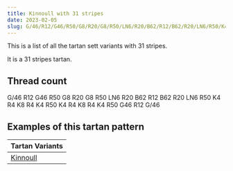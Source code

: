 ```yaml
---
title: Kinnoull with 31 stripes
date: 2023-02-05
slug: G/46/R12/G46/R50/G8/R20/G8/R50/LN6/R20/B62/R12/B62/R20/LN6/R50/K4/R4/K8/R4/K4/R50/K4/R4/K8/R4/K4/R50/G46/R12/G/46
---
```

This is a list of all the tartan sett variants with 31 stripes.

It is a 31 stripes tartan.


## Thread count
G/46 R12 G46 R50 G8 R20 G8 R50 LN6 R20 B62 R12 B62 R20 LN6 R50 K4 R4 K8 R4 K4 R50 K4 R4 K8 R4 K4 R50 G46 R12 G/46

## Examples of this tartan pattern

| Tartan Variants |
|---------------|
| [Kinnoull](/variants/g/46/r12/g46/r50/g8/r20/g8/r50/ln6/r20/b62/r12/b62/r20/ln6/r50/k4/r4/k8/r4/k4/r50/k4/r4/k8/r4/k4/r50/g46/r12/g/46-b8080d0-g008000-k000000-lne0e0e0-rc00000)||
